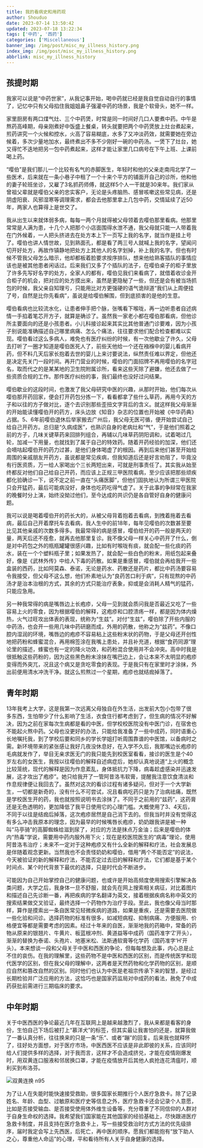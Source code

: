 ```yaml
---
title: 我的看病史和用药观
author: Shouduo
date: 2023-07-14 13:50:42
updated: 2023-07-18 13:22:34
tags: ['中药', '西药']
categories: ['Miscellaneous']
banner_img: /img/post/misc_my_illness_history.png
index_img: /img/post/misc_my_illness_history.png
abbrlink: misc_my_illness_history
---
```


## 孩提时期

我家可以说是“中药世家”，从我记事开始，喝中药就已经是我自觉自动自行的事情了，记忆中只有父母掐住我姐姐鼻子强灌中药的场景，我是个软骨头，她不一样。

家里厨房有两口煤气灶、三个中药煲，时常是同一时间好几口人要煮中药。中午是熬药高峰期，母亲刚煮好中饭盛上餐桌，转头就要把两个中药煲放上灶台煮起来，煎药讲究一个火候和控水，火高了容易糊底，水多了又冲淡药效，就需要她在旁边候着，多次少量地加水，最终煮出不多不少刚好一碗的中药汤。一煲下了灶台，她又得忙不迭地把另一包中药煮起来，这样才能让家里几口病号在下午上班、上课前喝上药。

“嘤伯”是我们那儿一个比较有名气的赤脚医生，年轻时和他的父亲走南闯北学了一些医术，后来就在一条小巷子中租了一个十来个平方的铺面开自己的诊所，他和他的妻子轮班坐诊，又雇了3名抓药师傅，就这样5个人一干就是30来年。我们家从曾祖父辈就是嘤伯父亲的忠实客户，无论是头疼脑热、感冒咳嗽这些常见病，还是阴虚阳衰、风邪湿寒等调理需求，都会去他那里拿上几包中药，交情延续了近50年，两家人也算得上是世交了。

我从出生以来就体弱多病，每每一两个月就得被父母领着去嘤伯那里看病。他那里常常是人满为患，十几个人把那个小店面围得水泄不通，我父母就只能一人带着我在门外候着，一人把头挤进去在处方本上下一页写上我的名字，就当作是挂上号了。嘤伯也讲人情世故，见到熟面孔，都是看了两三号人就喊上我的名字，望闻问切开好处方，再故作镇静地把处方上其他人的名字划掉，补上我的名字。但也有时候不管我父母怎么暗示，他却都板着脸要求按序排队，想来他给熟客插队的事情应该也是被其他患者闲话过。后来我们又多了个插队的法子，在嘤伯桌子的柜子里放了许多先写好名字的处方，全家人的都有，嘤伯见我们来看病了，就借着收诊金开合柜子的机会，把对应的处方摸出来，虽然是更隐秘了一些，但还是会有被当场抓包的时候，我父亲自知理亏，只能用比对方更强硬的语气诡辩道“我们从上周便挂了号，自然是比你先看病”，虽说是给嘤伯解围，但到底损害的是他的生意。

嘤伯看病也比较流水化，让患者伸手把个脉，张嘴看下喉咙，再一边听患者自述病情一手掐着笔芯开方子，就算是确诊了。虽然我一家老小都在嘤伯那看病，但他诊所主要面向的还是小孩患者。小儿科接诊起来其实比其他普通门诊要难，因为小孩子别说能准确描述自己哪里病痛、怎么个痛法，往往要求他们配合检查都难以实现。嘤伯看过这么多病人，难免也有医疗纠纷的时候，有一次他歇业了许久，父母去打听了一圈才知道是嘤伯医死人了，前些天他给一个还在襁褓中的婴儿看病开药，但不料几天后家长抱着去世的婴儿上来讨要说法，纵然责任难以界定，但他还是决定先关门一段时间。再开门营业的时候，嘤伯的门面招牌不再用嘤伯的名字冠名，取而代之的是某某地的卫生院附属诊所，看来这些天除了避嫌，他还去做了一些资质合规的工作。那件医疗纠纷的事，我们最终也没好过问结果。

嘤伯歇业的这段时间，也激发了我父母研究中医的兴趣，从那时开始，他们每次从嘤伯那开药回家，便会打开药包分拣一下，看看都拿了些什么草药，再用今天的方子和以往的方子做对比，逐个去识别那些歪扭文字背后的含义。就这样我父母渐渐的开始能读懂嘤伯开的药方，床头边放《知音》杂志的位置也开始被《中华药典》占据。5、6年前嘤伯退休后举家搬去广州后，我父母无医可循，便开始尝试自己给自己开药方。总归是“久病成医”，也熟识自身的老病灶和“气”，于是他们照着之前的方子，几味关键草药来回排列组合，再辅以几味草药阴阳调和，试着喝过几轮，加减一下用量，也就找到了属于自己的特效药。随着开药经验的加深，他们还会嘀咕起嘤伯开的药力过甚，是他们身体喝虚了的根因。再到后来他们甚至开始给周围的亲戚朋友开药方，虽说都是常见疾病，但我知道后还是好言劝阻了，毕竟没有行医资质，万一给人家喝出个三长两短出来，可就是刑事责任了。其实我从始至终都反对他们自己给自己开药，而应该上正规三甲医院看病，至少应该把那些顽疾都化验确诊一下，说不定之前一直在“头痛医脚”，但他们固执地认为所谓三甲医院只会开猛药，最后可能病没好，身体也吃药吃得气虚了。关于此事的争辩常在我家的晚餐时分上演，始终没拗过他们，至今达成的共识仍是各自管好自身的健康问题。

我可以说是喝着嘤伯开的药长大的，从被父母背着抱着去看病，到拽着拖着去看病，最后自己开着摩托车去看病，我人生中的前18年，每年见嘤伯的次数甚至要比见其他亲戚的次数多得多。我最常得的病是感冒，嘤伯给开的药一般是两天的量，两天后还不痊愈，就再去他那里复诊。我不像父母一样关心中药开了什么，倒是对中药包之外的瓶瓶罐罐很感兴趣，比如有时喉咙有痰，就会配一些化痰的药水，装在一个个塑料瓶子里；如果发热了，就会配一些白色的粉末，用纸包起来叠好，像是《武林外传》中给人下毒的药散。如果是重感冒，嘤伯就会再给我开一些盒装的西药，比如阿莫森、泰诺，无论是药水、药散还是药片，都比中药汤要容易令我接受，但父母不这么想，他们朴素地认为“良药苦口利于病”，只有现熬的中药汤才是治本治根的方式，其余的方式只能治疗表象，抑或是会消耗人精气的猛药，只能应急用。

另一种我常得的病是嘴唇边上长疱疹，父母一见到就会质问我是否最近又吃了一些容易上火的零食，因为根据嘤伯的解释，这疱疹和口腔溃疡一样，都是因为体内燥热，火气过旺攻出体表的表现，统称为“生兹”。对付“生兹”，嘤伯除了开些内服的中药汤，也会开一些用几味中药研磨而成，外用的药散，他称之为“兹药”。不像口腔内湿润的环境，嘴唇边的疱疹不容易粘上这些粉末状的药物，于是父母还开创性地把药粉和蜂蜜混合，再用棉签涂在我嘴上患处，并且补充道，根据“食药同源”理论里的描述，蜂蜜也有一定的降火功效，和药粉混合使用并不会冲突。高中时我是很抵触这些药粉的，因为这些黑色粉末涂抹在嘴巴边上，会让本来不太明显的疱疹变得而外突兀，况且这个病又是贪吃零食的表现。于是我只有在家里时才涂抹，外出前便用清水冲洗干净。就这么煎熬过一个星期，疱疹也就结痂掉落了。

## 青年时期

13年我考上大学，这是我第一次远离父母独自在外生活，出发前大包小包带了很多东西，生怕带少了什么影响了生活，衣食住行都考虑到了，但生病的情况不好解决，因为之前在家每次生病都是看的中医，但学校校医院没有中医门诊，在宿舍也不能起火熬中药。父母也没更好的办法，只能给我准备了一些中成药，同时语重心长地嘱托我，到了学校后要和同乡的学长学姐打听周围靠谱的中医馆，以备病时之需。新环境带来的紧张感让我好几夜没休息好，在入学不久后，我那嘴边长疱疹的毛病就发作了，举目无亲求医无门的我只能先到校医室看看，接诊的医生是个40岁左右的女医生，我按以往嘤伯的解释自述病症后，她却认真地说道“上火的概念比较笼统，现代的解释是因为作息紊乱，身体抵抗力下降，病毒趁虚感染并迅速发展，这才攻出了疱疹”。她只给我开了一管阿昔洛韦软膏，提醒我注意饮食清淡和作息规律便让我回去了。虽然对这次的看诊过程有诸多疑问，但对于一个大学新生，一切都是新奇的，没有什么不可尝试，况且看病吃药只是为了治病祛痛，既然是学校医生开的药，我也就按照说明书去涂抹了。不同于之前用的“兹药”，这药膏还是无色透明的，更加降低了我平日使用它的心理门槛。大概使用了3、4天后，不同于以往是结痂后掉落，这次疱疹居然是自己消下去的。但我当时并没有觉得这有多么冲击我原本的理念，因为最早的时候嘴唇长疱疹，奶奶跟我讲是被一种叫“马亭骑”的高脚蜘蛛给滋到尿了，对应的方法是抹点万金油；后来是嘤伯的体内“热毒”学说，需要用中药内服外用下火；现在是校医院医生的“病毒”理论，使用阿昔洛韦治疗；未来不一定对于这种疱疹又有什么全新的解释和疗法，社会发展总是伴随着观念更新。当然我也不会责怪奶奶和嘤伯，借用“两个不能否定”的说法，今天被验证的新的解释和疗法，不能否定过去旧的解释和疗法，它们都是基于某个时间点、某个时代背景下最优的选择，只是时代会不断进步。

可能因为自己开始掌控自己的健康问题，也或许是开始高频度使用搜索引擎解决各类问题，大学之后，我身体一旦不舒服，就会先在网上搜索相关病征，对比着图片和描述自己先诊断一番，再把疾病的学名翻译为英文，接着根据疾病名称中英文的搜索结果做交叉验证，最终选择一个药物作为治疗手段。至此，我也像父母当时那样，算作是摸索出一条自医常见轻微疾病的道路，如果是重疾，还是需要去医院做一些化验和问诊。选择药物的标准有很多，如减短病程、抑制病痛、方便服用、价格便宜等都是需要考虑的因素。经过十年来的自医，渐渐地我的药箱中，常备的药物从原来的银翘片、牛黄片、板蓝根冲剂、黄道益等中成药（国药准字‘Z’开头），渐渐的替换为泰诺、头孢片、地塞米松、法斯通软膏等化学药（国药准字‘H’开头）。本来想谈一段和父母关于中医和西医的争论，但每每想及此事，内心总是止不住的哀伤。在我的理解里，这些药物不是中医和西医的区别，而是传统医学和现代医学的区别，但在我父母的理解中，这两者是天然药物和化学药物的区别，是顺应自然和篡改自然的区别。同时他们也认为中医是老祖宗传承下来的智慧，是经过长期检验并广泛应用的方法，这恰巧也是国家药监局对中成药的看法，赦免了中成药获批前需进行三期临床的要求。

## 中年时期

关于中医西医的争论最近几年在互联网上是越来越激烈了，我从来都是看客的身份，生怕自己下场后被打上“慕洋犬”的标签，但其实最让我害怕的还是，就算我做了一番认真分析，往往换来的只是一条“乐”、或者“蹦”的回复。后来我也就释怀了，往好处方面想，对于医疗市场，中医西医不应该是非此即彼的关系，应该同时给人们提供多样的选择，对于我而言，这样才不会造成挤兑，才能在疫情刚爆发时，用双黄连口服液和邻居换口罩，才能在疫情放开后其他人疯抢连花清瘟时，顺利买到布洛芬。

![双黄连换 n95](/img/post/medicine_shuanghuanglian_exchange_n95.png)

为了让人在失能时能快速接受救助，很多国家长期推行个人医疗急救卡。除了记录姓名、年龄、血型、过敏原和医疗史等信息之外，医疗急救卡还会记录个人意愿，比如是否接受输血、是否接受使用体外维生设备等，充分尊重了不同信仰的人群对于自身生命权的选择。我希望我们国家能在其他国家的经验基础上，尽快跟进医疗急救卡制度，并且支持在医疗急救卡上，写一些接受救治时方式方法的优先级排序，届时我定会写上先西医，后死亡，再中医的顺序。愿我们都能抱有“放下助人之心，尊重他人命运”的心理，平和看待所有人关乎自身健康的选择。
